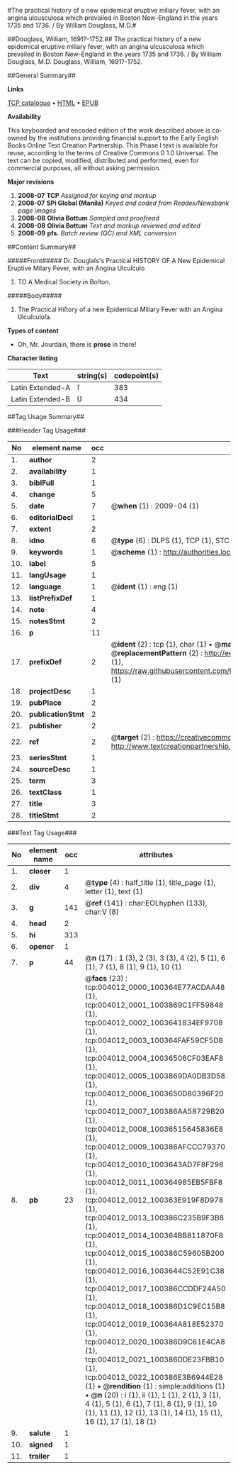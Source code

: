 #The practical history of a new epidemical eruptive miliary fever, with an angina ulcusculosa which prevailed in Boston New-England in the years 1735 and 1736. / By William Douglass, M.D.#

##Douglass, William, 1691?-1752.##
The practical history of a new epidemical eruptive miliary fever, with an angina ulcusculosa which prevailed in Boston New-England in the years 1735 and 1736. / By William Douglass, M.D.
Douglass, William, 1691?-1752.

##General Summary##

**Links**

[TCP catalogue](http://www.ota.ox.ac.uk/tcp/)  • 
[HTML](http://tei.it.ox.ac.uk/tcp/Texts-HTML/free/N03/N03298.html)  • 
[EPUB](http://tei.it.ox.ac.uk/tcp/Texts-EPUB/free/N03/N03298.epub)

**Availability**

This keyboarded and encoded edition of the
	       work described above is co-owned by the institutions
	       providing financial support to the Early English Books
	       Online Text Creation Partnership. This Phase I text is
	       available for reuse, according to the terms of Creative
	       Commons 0 1.0 Universal. The text can be copied,
	       modified, distributed and performed, even for
	       commercial purposes, all without asking permission.

**Major revisions**

1. __2008-07__ __TCP__ *Assigned for keying and markup*
1. __2008-07__ __SPi Global (Manila)__ *Keyed and coded from Readex/Newsbank page images*
1. __2008-08__ __Olivia Bottum__ *Sampled and proofread*
1. __2008-08__ __Olivia Bottum__ *Text and markup reviewed and edited*
1. __2008-09__ __pfs.__ *Batch review (QC) and XML conversion*

##Content Summary##

#####Front#####
Dr. Douglaſs's Practical HISTORY OF A New Epidemical Eruptive Milary Fever, with an Angina Ulcuſculo
1. TO A Medical Society in Boſton.

#####Body#####

1. The Practical Hiſtory of a new Epidemical Miliary Fever with an Angina Ʋlcuſculoſa.

**Types of content**

  * Oh, Mr. Jourdain, there is **prose** in there!

**Character listing**


|Text|string(s)|codepoint(s)|
|---|---|---|
|Latin Extended-A|ſ|383|
|Latin Extended-B|Ʋ|434|

##Tag Usage Summary##

###Header Tag Usage###

|No|element name|occ|attributes|
|---|---|---|---|
|1.|__author__|2||
|2.|__availability__|1||
|3.|__biblFull__|1||
|4.|__change__|5||
|5.|__date__|7| @__when__ (1) : 2009-04 (1)|
|6.|__editorialDecl__|1||
|7.|__extent__|2||
|8.|__idno__|6| @__type__ (6) : DLPS (1), TCP (1), STC (1), NOTIS (1), IMAGE-SET (1), EVANS-CITATION (1)|
|9.|__keywords__|1| @__scheme__ (1) : http://authorities.loc.gov/ (1)|
|10.|__label__|5||
|11.|__langUsage__|1||
|12.|__language__|1| @__ident__ (1) : eng (1)|
|13.|__listPrefixDef__|1||
|14.|__note__|4||
|15.|__notesStmt__|2||
|16.|__p__|11||
|17.|__prefixDef__|2| @__ident__ (2) : tcp (1), char (1)  •  @__matchPattern__ (2) : ([0-9\-]+):([0-9IVX]+) (1), (.+) (1)  •  @__replacementPattern__ (2) : http://eebo.chadwyck.com/downloadtiff?vid=$1&page=$2 (1), https://raw.githubusercontent.com/textcreationpartnership/Texts/master/tcpchars.xml#$1 (1)|
|18.|__projectDesc__|1||
|19.|__pubPlace__|2||
|20.|__publicationStmt__|2||
|21.|__publisher__|2||
|22.|__ref__|2| @__target__ (2) : https://creativecommons.org/publicdomain/zero/1.0/ (1), http://www.textcreationpartnership.org/docs/. (1)|
|23.|__seriesStmt__|1||
|24.|__sourceDesc__|1||
|25.|__term__|3||
|26.|__textClass__|1||
|27.|__title__|3||
|28.|__titleStmt__|2||


###Text Tag Usage###

|No|element name|occ|attributes|
|---|---|---|---|
|1.|__closer__|1||
|2.|__div__|4| @__type__ (4) : half_title (1), title_page (1), letter (1), text (1)|
|3.|__g__|141| @__ref__ (141) : char:EOLhyphen (133), char:V (8)|
|4.|__head__|2||
|5.|__hi__|313||
|6.|__opener__|1||
|7.|__p__|44| @__n__ (17) : 1 (3), 2 (3), 3 (3), 4 (2), 5 (1), 6 (1), 7 (1), 8 (1), 9 (1), 10 (1)|
|8.|__pb__|23| @__facs__ (23) : tcp:004012_0000_100364E77ACDAA48 (1), tcp:004012_0001_1003869C1FF59848 (1), tcp:004012_0002_1003641834EF9708 (1), tcp:004012_0003_100364FAF59CF5D8 (1), tcp:004012_0004_10036506CF03EAF8 (1), tcp:004012_0005_1003869DA0DB3D58 (1), tcp:004012_0006_1003650D80396F20 (1), tcp:004012_0007_100386AA58729B20 (1), tcp:004012_0008_10036515645836E8 (1), tcp:004012_0009_100386AFCCC79370 (1), tcp:004012_0010_1003643AD7F8F298 (1), tcp:004012_0011_100364985EB5FBF8 (1), tcp:004012_0012_100363E919F8D978 (1), tcp:004012_0013_100386C235B9F3B8 (1), tcp:004012_0014_100364BB811870F8 (1), tcp:004012_0015_100386C59605B200 (1), tcp:004012_0016_1003644C52E91C38 (1), tcp:004012_0017_100386CCDDF24A50 (1), tcp:004012_0018_100386D1C9EC15B8 (1), tcp:004012_0019_100364A818E52370 (1), tcp:004012_0020_100386D9C61E4CA8 (1), tcp:004012_0021_100386DDE23FBB10 (1), tcp:004012_0022_100386E3B6944E28 (1)  •  @__rendition__ (1) : simple:additions (1)  •  @__n__ (20) : i (1), ii (1), 1 (1), 2 (1), 3 (1), 4 (1), 5 (1), 6 (1), 7 (1), 8 (1), 9 (1), 10 (1), 11 (1), 12 (1), 13 (1), 14 (1), 15 (1), 16 (1), 17 (1), 18 (1)|
|9.|__salute__|1||
|10.|__signed__|1||
|11.|__trailer__|1||
